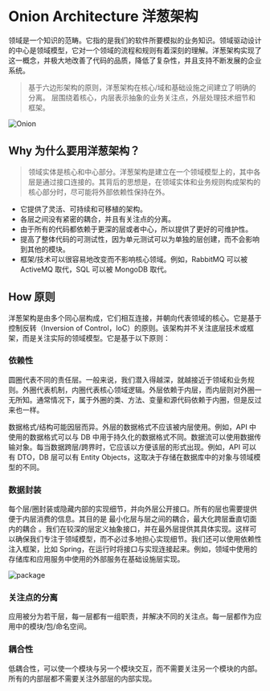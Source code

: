 # Onion Architecture 洋葱架构

领域是一个知识的范畴。它指的是我们的软件所要模拟的业务知识。领域驱动设计的中心是领域模型，它对一个领域的流程和规则有着深刻的理解。洋葱架构实现了这一概念，并极大地改善了代码的品质，降低了复杂性，并且支持不断发展的企业系统。

> 基于六边形架构的原则，洋葱架构在核心/域和基础设施之间建立了明确的分离。 层围绕着核心，内层表示抽象的业务关注点，外层处理技术细节和框架。

![Onion](https://pic1.zhimg.com/80/v2-eb79571564394a44c62f2d51c058b3ac_720w.webp)

## Why 为什么要用洋葱架构？

> 领域实体是核心和中心部分。洋葱架构是建立在一个领域模型上的，其中各层是通过接口连接的。其背后的思想是，在领域实体和业务规则构成架构的核心部分时，尽可能将外部依赖性保持在外。

- 它提供了灵活、可持续和可移植的架构。
- 各层之间没有紧密的耦合，并且有关注点的分离。
- 由于所有的代码都依赖于更深的层或者中心，所以提供了更好的可维护性。
- 提高了整体代码的可测试性，因为单元测试可以为单独的层创建，而不会影响到其他的模块。
- 框架/技术可以很容易地改变而不影响核心领域。例如，RabbitMQ 可以被 ActiveMQ 取代，SQL 可以被 MongoDB 取代。

## How 原则

洋葱架构是由多个同心层构成，它们相互连接，并朝向代表领域的核心。它是基于控制反转（Inversion of Control，IoC）的原则。该架构并不关注底层技术或框架，而是关注实际的领域模型。它是基于以下原则：

### 依赖性

圆圈代表不同的责任层。一般来说，我们潜入得越深，就越接近于领域和业务规则。外圈代表机制，内圈代表核心领域逻辑。外层依赖于内层，而内层则对外圈一无所知。通常情况下，属于外圈的类、方法、变量和源代码依赖于内圈，但是反过来也一样。

数据格式/结构可能因层而异。外层的数据格式不应该被内层使用。例如，API 中使用的数据格式可以与 DB 中用于持久化的数据格式不同。数据流可以使用数据传输对象。每当数据跨层/跨界时，它应该以方便该层的形式出现。例如，API 可以有 DTO，DB 层可以有 Entity Objects，这取决于存储在数据库中的对象与领域模型的不同。

### 数据封装

每个层/圈封装或隐藏内部的实现细节，并向外层公开接口。所有的层也需要提供便于内层消费的信息。其目的是 最小化层与层之间的耦合，最大化跨层垂直切面内的耦合 。我们在较深的层定义抽象接口，并在最外层提供其具体实现。这样可以确保我们专注于领域模型，而不必过多地担心实现细节。我们还可以使用依赖性注入框架，比如 Spring，在运行时将接口与实现连接起来。例如，领域中使用的存储库和应用服务中使用的外部服务在基础设施层实现。

![package](https://pic1.zhimg.com/80/v2-1ab0b286937c59e700f55f626211645c_720w.webp)

### 关注点的分离

应用被分为若干层，每一层都有一组职责，并解决不同的关注点。每一层都作为应用中的模块/包/命名空间。

### 耦合性

低耦合性，可以使一个模块与另一个模块交互，而不需要关注另一个模块的内部。所有的内部层都不需要关注外部层的内部实现。



